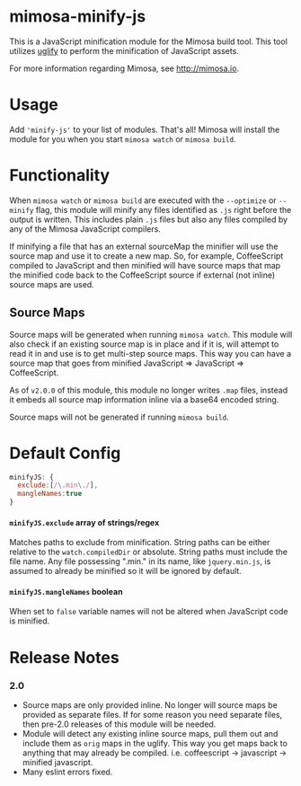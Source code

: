 mimosa-minify-js
===========

This is a JavaScript minification module for the Mimosa build tool. This tool utilizes [uglify](https://github.com/mishoo/UglifyJS2) to perform the minification of JavaScript assets.

For more information regarding Mimosa, see http://mimosa.io.

# Usage

Add `'minify-js'` to your list of modules.  That's all!  Mimosa will install the module for you when you start `mimosa watch` or `mimosa build`.

# Functionality

When `mimosa watch` or `mimosa build` are executed with the `--optimize` or `--minify` flag, this module will minify any files identified as `.js` right before the output is written.  This includes plain `.js` files but also any files compiled by any of the Mimosa JavaScript compilers.

If minifying a file that has an external sourceMap the minifier will use the source map and use it to create a new map. So, for example, CoffeeScript compiled to JavaScript and then minified will have source maps that map the minified code back to the CoffeeScript source if external (not inline) source maps are used.

## Source Maps

Source maps will be generated when running `mimosa watch`.  This module will also check if an existing source map is in place and if it is, will attempt to read it in and use is to get multi-step source maps. This way you can have a source map that goes from minified JavaScript => JavaScript => CoffeeScript.

As of `v2.0.0` of this module, this module no longer writes `.map` files, instead it embeds all source map information inline via a base64 encoded string.

Source maps will not be generated if running `mimosa build`.


# Default Config

```javascript
minifyJS: {
  exclude:[/\.min\./],
  mangleNames:true
}
```

#### `minifyJS.exclude` array of strings/regex
Matches paths to exclude from minification. String paths can be either relative to the `watch.compiledDir` or absolute. String paths must include the file name. Any file possessing ".min." in its name, like `jquery.min.js`, is assumed to already be minified so it will be ignored by default.

#### `minifyJS.mangleNames` boolean
When set to `false` variable names will not be altered when JavaScript code is minified.

# Release Notes

### 2.0
* Source maps are only provided inline. No longer will source maps be provided as separate files. If for some reason you need separate files, then pre-2.0 releases of this module will be needed.
* Module will detect any existing inline source maps, pull them out and include them as `orig` maps in the uglify.  This way you get maps back to anything that may already be compiled.  i.e. coffeescript -> javascript -> minified javascript.
* Many eslint errors fixed.